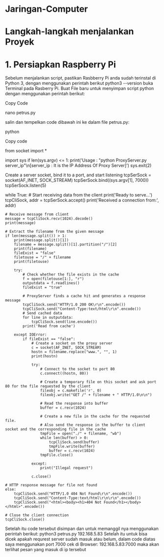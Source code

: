 # Jaringan-Computer

# Langkah-langkah menjalankan Proyek
# 1. Persiapkan Raspberry Pi
Sebelum menjalankan script, pastikan Rasbberry Pi anda sudah terinstal di Python 3, dengan menggunakan perintah berikut
python3 --version
buka Terminal pada Rasberry Pi.
Buat File baru untuk menyimpan script python dengan menggunakan perintah berikut:

Copy Code

nano petrus.py

salin dan tempelkan code dibawah ini  ke dalam file petrus.py:

python

Copy code


from socket import *

import sys
if len(sys.argv) <= 1:
    print('Usage : "python ProxyServer.py server_ip"\n[server_ip : It is the IP Address Of Proxy Server]')
    sys.exit(2)

Create a server socket, bind it to a port, and start listening
tcpSerSock = socket(AF_INET, SOCK_STREAM)
tcpSerSock.bind((sys.argv[1], 7000))
tcpSerSock.listen(5)

while True:
    # Start receiving data from the client
    print('Ready to serve...')
    tcpCliSock, addr = tcpSerSock.accept()
    print('Received a connection from:', addr)
    
    # Receive message from client
    message = tcpCliSock.recv(1024).decode()
    print(message)
    
    # Extract the filename from the given message
    if len(message.split()) > 1:
        print(message.split()[1])
        filename = message.split()[1].partition("/")[2]
        print(filename)
        fileExist = "false"
        filetouse = "/" + filename
        print(filetouse)
        
        try:
            # Check whether the file exists in the cache
            f = open(filetouse[1:], "r")
            outputdata = f.readlines()
            fileExist = "true"
            
            # ProxyServer finds a cache hit and generates a response message
            tcpCliSock.send("HTTP/1.0 200 OK\r\n".encode())
            tcpCliSock.send("Content-Type:text/html\r\n".encode())
            # Send cached data
            for line in outputdata:
                tcpCliSock.send(line.encode())
            print('Read from cache')
        
        except IOError:
            if fileExist == "false":
                # Create a socket on the proxy server
                c = socket(AF_INET, SOCK_STREAM)
                hostn = filename.replace("www.", "", 1)
                print(hostn)
                
                try:
                    # Connect to the socket to port 80
                    c.connect((hostn, 80))
                    
                    # Create a temporary file on this socket and ask port 80 for the file requested by the client
                    fileobj = c.makefile('r', 0)
                    fileobj.write("GET /" + filename + " HTTP/1.0\n\n")
                    
                    # Read the response into buffer
                    buffer = c.recv(1024)
                    
                    # Create a new file in the cache for the requested file.
                    # Also send the response in the buffer to client socket and the corresponding file in the cache
                    tmpFile = open("./" + filename, "wb")
                    while len(buffer) > 0:
                        tcpCliSock.send(buffer)
                        tmpFile.write(buffer)
                        buffer = c.recv(1024)
                    tmpFile.close()
                
                except:
                    print("Illegal request")
                
                c.close()
    
    # HTTP response message for file not found
    else:
        tcpCliSock.send("HTTP/1.0 404 Not Found\r\n".encode())
        tcpCliSock.send("Content-Type:text/html\r\n\r\n".encode())
        tcpCliSock.send("<html><body><h1>404 Not Found</h1></body></html>".encode())
    
    # Close the client connection
    tcpCliSock.close()
Setelah itu code tersebut disimpan dan untuk memanggil nya menggunakan perintah berikut:
python3 petrus.py 192.168.5.83
Setelah itu untuk bisa dicek apakah requrest server sudah masuk atau belum, dalam code diatas saya menggunakan port 7000
cek di Browser: 192.168.5.83:7000 maka akan terlihat pesan yang masuk di ip tersebut
